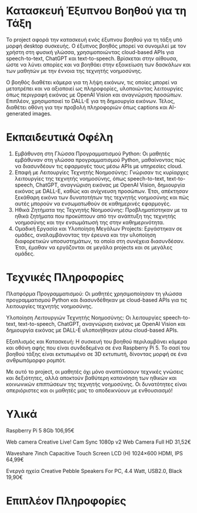 # Κατασκευή Έξυπνου Βοηθού για τη Τάξη

Το project αφορά την κατασκευή ενός έξυπνου βοηθού για τη τάξη υπό μορφή desktop συσκευής. Ο έξυπνος βοηθός μπορεί να συνομιλεί με τον χρήστη στη φυσική γλώσσα, χρησιμοποιώντας cloud-based APIs για speech-to-text, ChatGPT και text-to-speech. Βρίσκεται στην αίθουσα, ώστε να λύνει απορίες και να βοηθάει στην εξοικείωση των δασκάλων και των μαθητών με την έννοια της τεχνητής νοημοσύνης.

Ο βοηθός διαθέτει κάμερα για τη λήψη εικόνων, τις οποίες μπορεί να μετατρέπει και να αξιοποιεί ως πληροφορίες, υλοποιώντας λειτουργίες όπως περιγραφή εικόνας με OpenAI Vision και αναγνώριση προσώπων. Επιπλέον, χρησιμοποιεί το DALL-E για τη δημιουργία εικόνων. Τέλος, διαθέτει οθόνη για την προβολή πληροφοριών όπως captions και AI-generated images.

# Εκπαιδευτικά Οφέλη

1. Εμβάθυνση στη Γλώσσα Προγραμματισμού Python: Οι μαθητές εμβάθυναν στη γλώσσα προγραμματισμού Python, μαθαίνοντας πώς να διασυνδέουν τις εφαρμογές τους μέσω APIs με υπηρεσίες cloud.
2. Επαφή με Λειτουργίες Τεχνητής Νοημοσύνης: Γνώρισαν τις κυρίαρχες λειτουργίες της τεχνητής νοημοσύνης, όπως speech-to-text, text-to-speech, ChatGPT, αναγνώριση εικόνας με OpenAI Vision, δημιουργία εικόνας με DALL-E, καθώς και ανίχνευση προσώπων. Έτσι, απέκτησαν ξεκάθαρη εικόνα των δυνατοτήτων της τεχνητής νοημοσύνης και πώς αυτές μπορούν να ενσωματωθούν σε καθημερινές εφαρμογές.
3. Ηθικά Ζητήματα της Τεχνητής Νοημοσύνης: Προβληματίστηκαν με τα ηθικά ζητήματα που προκύπτουν από την ανάπτυξη της τεχνητής νοημοσύνης και την ενσωμάτωσή της στην καθημερινότητα.
4. Ομαδική Εργασία και Υλοποίηση Μεγάλων Projects: Εργάστηκαν σε ομάδες, αναλαμβάνοντας την έρευνα και την υλοποίηση διαφορετικών υποσυστημάτων, τα οποία στη συνέχεια διασυνδέσαν. Έτσι, έμαθαν να εργάζονται σε μεγάλα projects και σε μεγάλες ομάδες.

# Τεχνικές Πληροφορίες
Πλατφόρμα Προγραμματισμού: Οι μαθητές χρησιμοποίησαν τη γλώσσα προγραμματισμού Python και διασυνδέθηκαν με cloud-based APIs για τις λειτουργίες τεχνητής νοημοσύνης.

Υλοποίηση Λειτουργιών Τεχνητής Νοημοσύνης: Οι λειτουργίες speech-to-text, text-to-speech, ChatGPT, αναγνώριση εικόνας με OpenAI Vision και δημιουργία εικόνας με DALL-E υλοποιήθηκαν μέσω cloud-based APIs.

Εξοπλισμός και Κατασκευή: Η συσκευή του βοηθού περιλαμβάνει κάμερα και οθόνη αφής που είναι συνδεδεμένα σε ένα Raspberry Pi 5. Το σασί του βοηθού τάξης είναι εκτυπωμένο σε 3D εκτυπωτή, δίνοντας μορφή σε ένα ανθρωπόμορφο ρομπότ.

Με αυτό το project, οι μαθητές όχι μόνο αναπτύσσουν τεχνικές γνώσεις και δεξιότητες, αλλά αποκτούν βαθύτερη κατανόηση των ηθικών και κοινωνικών επιπτώσεων της τεχνητής νοημοσύνης. Οι δυνατότητες είναι απεριόριστες και οι μαθητές μας το αποδεικνύουν με ενθουσιασμό!

# Υλικά

Raspberry Pi 5 8Gb 106,95€

Web camera Creative Live! Cam Sync 1080p v2 Web Camera Full HD 31,52€

Waveshare 7inch Capacitive Touch Screen LCD (H) 1024×600 HDMI, IPS 64,99€

Ενεργά ηχεία Creative Pebble Speakers For PC, 4.4 Watt, USB2.0, Black  19,90€

# Επιπλέον Πληροφορίες